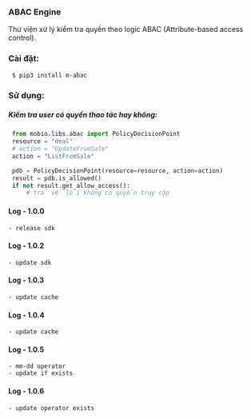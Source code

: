 ### ABAC Engine
Thư viện xử lý kiểm tra quyền theo logic ABAC (Attribute-based access control).


### Cài đặt:
```bash
 $ pip3 install m-abac
 ```

### Sử dụng:

##### Kiểm tra user có quyền thao tác hay không:
   ```python
    from mobio.libs.abac import PolicyDecisionPoint
    resource = "deal"
    # action = "UpdateFromSale"
    action = "ListFromSale"

    pdb = PolicyDecisionPoint(resource=resource, action=action)
    result = pdb.is_allowed()
    if not result.get_allow_access():
        # trả về lỗi không có quyền truy cập 
   ```
#### Log - 1.0.0
    - release sdk
#### Log - 1.0.2
    - update sdk
#### Log - 1.0.3
    - update cache
#### Log - 1.0.4
    - update cache
#### Log - 1.0.5
    - mm-dd operator
    - update if exists
#### Log - 1.0.6
    - update operator exists
    